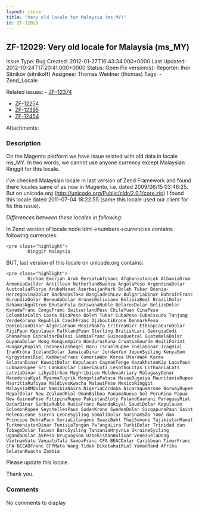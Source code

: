 ```yaml
---
layout: issue
title: "Very old locale for Malaysia (ms_MY)"
id: ZF-12029
---
```


ZF-12029: Very old locale for Malaysia (ms\_MY)
-----------------------------------------------

 Issue Type: Bug Created: 2012-01-27T16:43:34.000+0000 Last Updated: 2012-10-24T17:20:41.000+0000 Status: Open Fix version(s): 
 Reporter:  Ihor Sitnikov (sitnikoff)  Assignee:  Thomas Weidner (thomas)  Tags: - Zend\_Locale
 
 Related issues: - [ZF-12374](/issues/browse/ZF-12374)
- [ZF-12254](/issues/browse/ZF-12254)
- [ZF-12395](/issues/browse/ZF-12395)
- [ZF-12454](/issues/browse/ZF-12454)
 
 Attachments: 
### Description

On the Magento platform we have issue related with old data in locale ms\_MY. In two words, we cannot use anyone currency except Malaysian Ringgit for this locale.

I've checked Malaysian locale in last version of Zend Framework and found there locales same of as now in Magento, i.e. dated 2009/06/15 03:46:25. But on unicode.org (<http://unicode.org/Public/cldr/2.0.1/core.zip>) I found this locale dated 2011-07-04 18:22:55 (same this locale used our client for fix this issue).

_Differences between these locales in following:_

In Zend version of locale node ldml->numbers->currencies contains following currencies:

 
    <pre class="highlight">
            Ringgit Malaysia

BUT, last version of this locale on unicode.org contains:

 
    <pre class="highlight">
            Dirham Emiriah Arab BersatuAfghani AfghanistanLek AlbaniaDram ArmeniaGuilder Antillean NetherlandKwanza AngolaPeso ArgentinaDolar AustraliaFlorin ArubaManat AzerbaijanMark Boleh Tukar Bosnia-HerzegovinaDolar BarbadosTaka BangladeshLev BulgariaDinar BahrainFranc BurundiaDolar BermudaDolar BruneiBoliviano BoliviaReal BrazilDolar BahamasNgultrum BhutanPula BotswanaRuble BelarusDolar BelizeDolar KanadaFranc CongoFranc SwitzerlandPeso ChileYuan CinaPeso ColombiaColón Costa RicaPeso Boleh Tukar CubaPeso CubaEscudo Tanjung VerdeKoruna Republik CzechFranc DjiboutiKrone DenmarkPeso DominicanDinar AlgeriaPaun MesirNakfa EritreaBirr EthiopiaEuroDolar FijiPaun Kepulauan FalklandPaun Sterling BritishLari GeorgiaCedi GhanaPaun GibraltarDalasi GambiaFranc GuineaQuetzal GuatemalaDolar GuyanaDolar Hong KongLempira HondurasKuna CroatiaGourde HaitiForint HungaryRupiah IndonesiaSheqel Baru IsraelRupee IndiaDinar IraqRial IranKróna IcelandDolar JamaicaDinar JordanYen JepunSyiling KenyaSom KyrgystaniRiel KembojaFranc ComoriaWon Korea UtaraWon Korea SelatanDinar KuwaitDolar Kepulauan CaymanTenge KazakhstanKip LaosPaun LubnanRupee Sri LankaDolar LiberiaLoti LesothoLitas LithuaniaLats LatviaDinar LibyaDirham MaghribiLeu MoldovaAriary MalagasyDenar MacedoniaKyat MyanmaTugrik MongoliaPataca MacauOuguiya MauritaniaRupee MauritiaRufiyaa MaldivesKwacha MalawiPeso MexicoRinggit MalaysiaRMDolar NamibiaNaira NigeriaCórdoba NicaraguaKrone NorwayRupee NepalDolar New ZealandRial OmanBalboa PanamaNuevo Sol PeruKina Papua New GuineaPeso FilipinaRupee PakistanZloty PolandGuarani ParaguayRial QatarDinar SerbiaRuble RusiaFranc RwandaRiyal SaudiDolar Kepulauan SolomonRupee SeychellesPaun SudanKrona SwedenDolar SingapuraPaun Saint HelenaLeone Sierra LeoneSyiling SomaliDolar SurinamSão Tomé dan Príncipe DobraPaun SyriaLilangeni SwaziBaht ThaiSomoni TajikistanManat TurkmenistanDinar TunisiaTongan PaʻangaLira TurkiDolar Trinidad dan TobagoDolar Taiwan BaruSyiling TanzaniaHryvnia UkraineSyiling UgandaDolar ASPeso UruguaySom UzbekistanBolívar VenezuelaDong VietnamVatu VanuatuTala SamoaFranc CFA BEACDolar Caribbean TimurFranc CFA BCEAOFranc CFPMata Wang Tidak DiketahuiRial YamanRand Afrika SelatanKwacha Zambia

Please update this locale.

Thank you.

 

 

### Comments

No comments to display